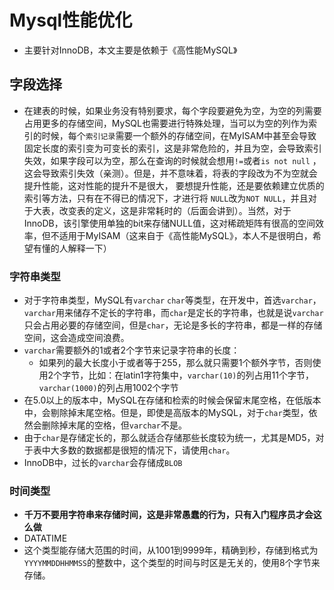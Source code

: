 # Mysql性能优化

- 主要针对InnoDB，本文主要是依赖于《高性能MySQL》

## 字段选择

- 在建表的时候，如果业务没有特别要求，每个字段要避免为空，为空的列需要占用更多的存储空间，MySQL也需要进行特殊处理，当可以为空的列作为索引的时候，每个`索引记录`需要一个额外的存储空间，在MyISAM中甚至会导致固定长度的索引变为可变长的索引，这是非常危险的，并且为空，会导致索引失效，如果字段可以为空，那么在查询的时候就会想用`!=`或者`is not null` ，这会导致索引失效（亲测）。但是，并不意味着，将表的字段改为不为空就会提升性能，这对性能的提升不是很大， 要想提升性能，还是要依赖建立优质的索引等方法，只有在不得已的情况下，才进行将 `NULL`改为`NOT NULL`，并且对于大表，改变表的定义，这是非常耗时的（后面会讲到）。当然，对于InnoDB，该引擎使用单独的bit来存储NULL值，这对稀疏矩阵有很高的空间效率，但不适用于MyISAM（这来自于《高性能MySQL》，本人不是很明白，希望有懂的人解释一下）

### 字符串类型

- 对于字符串类型，MySQL有`varchar` `char`等类型，在开发中，首选`varchar`，`varchar`用来储存不定长的字符串，而`char`是定长的字符串，也就是说`varchar`只会占用必要的存储空间，但是`char`，无论是多长的字符串，都是一样的存储空间，这会造成空间浪费。
- `varchar`需要额外的1或者2个字节来记录字符串的长度：
  - 如果列的最大长度小于或者等于255，那么就只需要1个额外字节，否则使用2个字节，比如：在latin1字符集中，`varchar(10)`的列占用11个字节，`varchar(1000)`的列占用1002个字节
- 在5.0以上的版本中，MySQL在存储和检索的时候会保留末尾空格，在低版本中，会剔除掉末尾空格。但是，即使是高版本的MySQL，对于`char`类型，依然会删除掉末尾的空格，但`varchar`不是。
- 由于`char`是存储定长的，那么就适合存储那些长度较为统一，尤其是MD5，对于表中大多数的数据都是很短的情况下，请使用`char`。
- InnoDB中，过长的`varchar`会存储成`BLOB`

### 时间类型

- **千万不要用字符串来存储时间，这是非常愚蠢的行为，只有入门程序员才会这么做**
-  DATATIME
  - 这个类型能存储大范围的时间，从1001到9999年，精确到秒，存储到格式为`YYYYMMDDHHMMSS`的整数中，这个类型的时间与时区是无关的，使用8个字节来存储。

